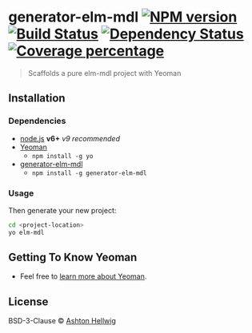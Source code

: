 # generator-elm-mdl [![NPM version][npm-image]][npm-url] [![Build Status][travis-image]][travis-url] [![Dependency Status][daviddm-image]][daviddm-url] [![Coverage percentage][coveralls-image]][coveralls-url]
> Scaffolds a pure elm-mdl project with Yeoman

## Installation

### Dependencies

 * [node.js](https://nodejs.org/) **v6+** *v9 recommended*
 * [Yeoman](http://yeoman.io)
   - `npm install -g yo`
 * [generator-elm-mdl](https://github.com/ashellwig/generator-elm-mdl.git)
   - `npm install -g generator-elm-mdl`

### Usage

Then generate your new project:

```bash
cd <project-location>
yo elm-mdl
```

## Getting To Know Yeoman

 * Feel free to [learn more about Yeoman](http://yeoman.io/).

## License

BSD-3-Clause © [Ashton Hellwig](https://github.com/ashellwig)


[npm-image]: https://badge.fury.io/js/generator-elm-mdl.svg
[npm-url]: https://npmjs.org/package/generator-elm-mdl
[travis-image]: https://travis-ci.org/ashellwig/generator-elm-mdl.svg?branch=master
[travis-url]: https://travis-ci.org/ashellwig/generator-elm-mdl
[daviddm-image]: https://david-dm.org/ashellwig/generator-elm-mdl.svg?theme=shields.io
[daviddm-url]: https://david-dm.org/ashellwig/generator-elm-mdl
[coveralls-image]: https://coveralls.io/repos/ashellwig/generator-elm-mdl/badge.svg
[coveralls-url]: https://coveralls.io/r/ashellwig/generator-elm-mdl
